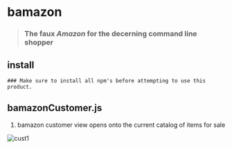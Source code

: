 # bamazon 
>### The faux *Amazon* for the decerning command line shopper

## install
```
### Make sure to install all npm's before attempting to use this product.
```

## bamazonCustomer.js
1. bamazon customer view opens onto the current catalog of items for sale


![cust1](https://github.com/asimeoli/bamazon/blob/master/screen%20shots/cust1.png)
